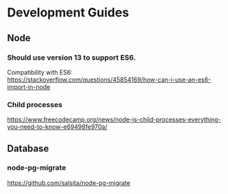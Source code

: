 # Development Guides

## Node

### Should use version 13 to support ES6.

Compatibility with ES6:
<br/>https://stackoverflow.com/questions/45854169/how-can-i-use-an-es6-import-in-node

### Child processes

https://www.freecodecamp.org/news/node-js-child-processes-everything-you-need-to-know-e69498fe970a/

## Database

### node-pg-migrate
https://github.com/salsita/node-pg-migrate